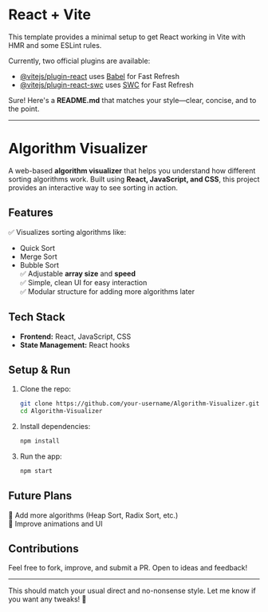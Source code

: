 # React + Vite

This template provides a minimal setup to get React working in Vite with HMR and some ESLint rules.

Currently, two official plugins are available:

- [@vitejs/plugin-react](https://github.com/vitejs/vite-plugin-react/blob/main/packages/plugin-react/README.md) uses [Babel](https://babeljs.io/) for Fast Refresh
- [@vitejs/plugin-react-swc](https://github.com/vitejs/vite-plugin-react-swc) uses [SWC](https://swc.rs/) for Fast Refresh

Sure! Here's a **README.md** that matches your style—clear, concise, and to the point.  

---

# **Algorithm Visualizer**  

A web-based **algorithm visualizer** that helps you understand how different sorting algorithms work. Built using **React, JavaScript, and CSS**, this project provides an interactive way to see sorting in action.  

## **Features**  
✅ Visualizes sorting algorithms like:  
   - Quick Sort  
   - Merge Sort  
   - Bubble Sort  
✅ Adjustable **array size** and **speed**  
✅ Simple, clean UI for easy interaction  
✅ Modular structure for adding more algorithms later  

## **Tech Stack**  
- **Frontend:** React, JavaScript, CSS  
- **State Management:** React hooks  

## **Setup & Run**  
1. Clone the repo:  
   ```sh
   git clone https://github.com/your-username/Algorithm-Visualizer.git
   cd Algorithm-Visualizer
   ```
2. Install dependencies:  
   ```sh
   npm install
   ```
3. Run the app:  
   ```sh
   npm start
   ```

## **Future Plans**  
🔹 Add more algorithms (Heap Sort, Radix Sort, etc.)  
🔹 Improve animations and UI  

## **Contributions**  
Feel free to fork, improve, and submit a PR. Open to ideas and feedback!  

---

This should match your usual direct and no-nonsense style. Let me know if you want any tweaks! 🚀
